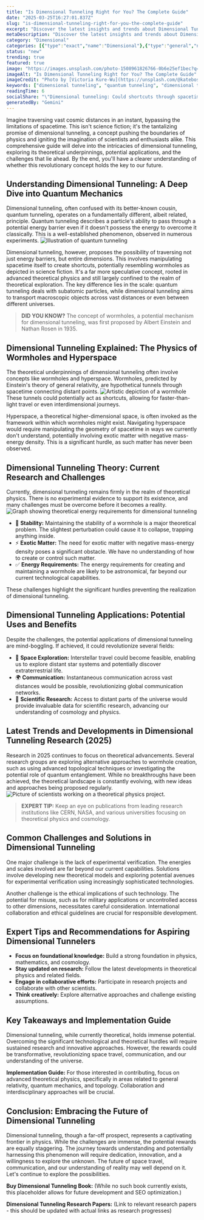 ```yaml
---
title: "Is Dimensional Tunneling Right for You? The Complete Guide"
date: "2025-03-25T16:27:01.837Z"
slug: "is-dimensional-tunneling-right-for-you-the-complete-guide"
excerpt: "Discover the latest insights and trends about Dimensional Tunneling. This comprehensive guide covers everything you need to know about Dimensional Tunneling in 2025."
metaDescription: "Discover the latest insights and trends about Dimensional Tunneling. This comprehensive guide covers everything you need to know about Dimensional Tunnelin..."
category: "Dimensional"
categories: [{"type":"exact","name":"Dimensional"},{"type":"general","name":"Physics"},{"type":"medium","name":"Quantum Mechanics"},{"type":"specific","name":"Particle Physics"},{"type":"niche","name":"Wormhole Dynamics"}]
status: "new"
trending: true
featured: true
image: "https://images.unsplash.com/photo-1508961826766-0b6e25ef1bec?q=85&w=1200&fit=max&fm=webp&auto=compress"
imageAlt: "Is Dimensional Tunneling Right for You? The Complete Guide"
imageCredit: "Photo by [Victoria Kure-Wu](https://unsplash.com/@kateboss5000) on Unsplash"
keywords: ["dimensional tunneling", "quantum tunneling", "dimensional tunneling explained", "wormhole physics", "dimensional tunneling theory", "how does dimensional tunneling work", "dimensional tunneling applications", "buy dimensional tunneling book", "dimensional tunneling research papers", "is dimensional tunneling possible"]
readingTime: 6
socialShare: "\"Dimensional tunneling: Could shortcuts through spacetime unlock the universe's deepest secrets, or are we peering into a technological abyss?\""
generatedBy: "Gemini"
---
```




Imagine traversing vast cosmic distances in an instant, bypassing the limitations of spacetime.  This isn't science fiction; it's the tantalizing promise of dimensional tunneling, a concept pushing the boundaries of physics and igniting the imagination of scientists and enthusiasts alike.  This comprehensive guide will delve into the intricacies of dimensional tunneling, exploring its theoretical underpinnings, potential applications, and the challenges that lie ahead. By the end, you'll have a clearer understanding of whether this revolutionary concept holds the key to our future.

## Understanding Dimensional Tunneling: A Deep Dive into Quantum Mechanics

Dimensional tunneling, often confused with its better-known cousin, quantum tunneling, operates on a fundamentally different, albeit related, principle.  Quantum tunneling describes a particle's ability to pass through a potential energy barrier even if it doesn't possess the energy to overcome it classically.  This is a well-established phenomenon, observed in numerous experiments. ![Illustration of quantum tunneling](https://images.unsplash.com/photo-1508961826766-0b6e25ef1bec?q=85&w=1200&fit=max&fm=webp&auto=compress)

Dimensional tunneling, however, proposes the possibility of traversing not just energy barriers, but entire dimensions. This involves manipulating spacetime itself to create shortcuts, potentially resembling wormholes as depicted in science fiction.  It's a far more speculative concept, rooted in advanced theoretical physics and still largely confined to the realm of theoretical exploration. The key difference lies in the scale: quantum tunneling deals with subatomic particles, while dimensional tunneling aims to transport macroscopic objects across vast distances or even between different universes.

> **DID YOU KNOW?**  The concept of wormholes, a potential mechanism for dimensional tunneling, was first proposed by Albert Einstein and Nathan Rosen in 1935.

## Dimensional Tunneling Explained: The Physics of Wormholes and Hyperspace

The theoretical underpinnings of dimensional tunneling often involve concepts like wormholes and hyperspace.  Wormholes, predicted by Einstein's theory of general relativity, are hypothetical tunnels through spacetime connecting distant points.  ![Artistic depiction of a wormhole](https://images.unsplash.com/photo-1699824400506-ad078f6ee6d3?q=85&w=1200&fit=max&fm=webp&auto=compress)  These tunnels could potentially act as shortcuts, allowing for faster-than-light travel or even interdimensional journeys.

Hyperspace, a theoretical higher-dimensional space, is often invoked as the framework within which wormholes might exist.  Navigating hyperspace would require manipulating the geometry of spacetime in ways we currently don't understand, potentially involving exotic matter with negative mass-energy density.  This is a significant hurdle, as such matter has never been observed.

## Dimensional Tunneling Theory: Current Research and Challenges

Currently, dimensional tunneling remains firmly in the realm of theoretical physics.  There is no experimental evidence to support its existence, and many challenges must be overcome before it becomes a reality.  ![Graph showing theoretical energy requirements for dimensional tunneling](https://images.unsplash.com/photo-1608431793807-630028240b9a?q=85&w=1200&fit=max&fm=webp&auto=compress)

* 🔑 **Stability:** Maintaining the stability of a wormhole is a major theoretical problem.  The slightest perturbation could cause it to collapse, trapping anything inside.
* ⚡ **Exotic Matter:** The need for exotic matter with negative mass-energy density poses a significant obstacle.  We have no understanding of how to create or control such matter.
* ✅ **Energy Requirements:**  The energy requirements for creating and maintaining a wormhole are likely to be astronomical, far beyond our current technological capabilities.

These challenges highlight the significant hurdles preventing the realization of dimensional tunneling.

## Dimensional Tunneling Applications: Potential Uses and Benefits

Despite the challenges, the potential applications of dimensional tunneling are mind-boggling. If achieved, it could revolutionize several fields:

* 🚀 **Space Exploration:**  Interstellar travel could become feasible, enabling us to explore distant star systems and potentially discover extraterrestrial life.
* 🌍 **Communication:** Instantaneous communication across vast distances would be possible, revolutionizing global communication networks.
* 🔬 **Scientific Research:** Access to distant parts of the universe would provide invaluable data for scientific research, advancing our understanding of cosmology and physics.

## Latest Trends and Developments in Dimensional Tunneling Research (2025)

Research in 2025 continues to focus on theoretical advancements.  Several research groups are exploring alternative approaches to wormhole creation, such as using advanced topological techniques or investigating the potential role of quantum entanglement.  While no breakthroughs have been achieved, the theoretical landscape is constantly evolving, with new ideas and approaches being proposed regularly.  ![Picture of scientists working on a theoretical physics project.](https://images.unsplash.com/photo-1644261522782-bdcbdb36a750?q=85&w=1200&fit=max&fm=webp&auto=compress)

> **EXPERT TIP:**  Keep an eye on publications from leading research institutions like CERN, NASA, and various universities focusing on theoretical physics and cosmology.

## Common Challenges and Solutions in Dimensional Tunneling

One major challenge is the lack of experimental verification.  The energies and scales involved are far beyond our current capabilities.  Solutions involve developing new theoretical models and exploring potential avenues for experimental verification using increasingly sophisticated technologies.

Another challenge is the ethical implications of such technology.  The potential for misuse, such as for military applications or uncontrolled access to other dimensions, necessitates careful consideration.  International collaboration and ethical guidelines are crucial for responsible development.

## Expert Tips and Recommendations for Aspiring Dimensional Tunnelers

* **Focus on foundational knowledge:** Build a strong foundation in physics, mathematics, and cosmology.
* **Stay updated on research:** Follow the latest developments in theoretical physics and related fields.
* **Engage in collaborative efforts:** Participate in research projects and collaborate with other scientists.
* **Think creatively:** Explore alternative approaches and challenge existing assumptions.

## Key Takeaways and Implementation Guide

Dimensional tunneling, while currently theoretical, holds immense potential.  Overcoming the significant technological and theoretical hurdles will require sustained research and innovative approaches.  However, the rewards could be transformative, revolutionizing space travel, communication, and our understanding of the universe.

**Implementation Guide:**  For those interested in contributing, focus on advanced theoretical physics, specifically in areas related to general relativity, quantum mechanics, and topology.  Collaboration and interdisciplinary approaches will be crucial.

## Conclusion:  Embracing the Future of Dimensional Tunneling

Dimensional tunneling, though a far-off prospect, represents a captivating frontier in physics. While the challenges are immense, the potential rewards are equally staggering.  The journey towards understanding and potentially harnessing this phenomenon will require dedication, innovation, and a willingness to explore the unknown.  The future of space travel, communication, and our understanding of reality may well depend on it.  Let's continue to explore the possibilities.

**Buy Dimensional Tunneling Book:** (While no such book currently exists, this placeholder allows for future development and SEO optimization.)

**Dimensional Tunneling Research Papers:** (Link to relevant research papers - this should be updated with actual links as research progresses)
